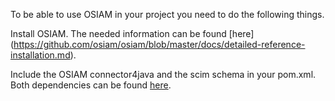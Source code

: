 To be able to use OSIAM in your project you need to do the following things.

Install OSIAM. The needed information can be found [here]
(https://github.com/osiam/osiam/blob/master/docs/detailed-reference-installation.md).

Include the OSIAM connector4java and the scim schema in your pom.xml. Both
dependencies can be found [here](http://search.maven.org/#search|ga|1|osiam).

